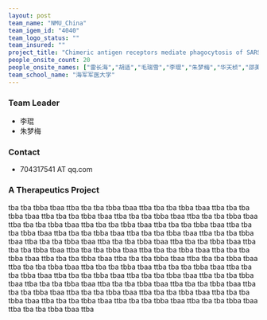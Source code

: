 ```yaml
---
layout: post
team_name: "NMU_China"
team_igem_id: "4040"
team_logo_status: ""
team_insured: ""
project_title: "Chimeric antigen receptors mediate phagocytosis of SARS-CoV-2 pseudoviral particles by macrophages"
people_onsite_count: 20
people_onsite_names: ["雷长海","胡适","毛瑞雪","李琨","朱梦梅","华天桢","邵美瑄","林佳莉","沈晗婷","郑朱婷","江舒雅","丁子健","曾垣烨","何芸蕴","张田恬","丁瑜","舒惺贻","王璇","施欢笑","尹桐","俞逸捷","徐志豪"]
team_school_name: "海军军医大学"
---
```



### Team Leader
* 李琨
* 朱梦梅

### Contact
* 704317541 AT qq.com

### A Therapeutics Project

tba tba tbba tbaa ttba tba tba tbba tbaa ttba tba tba tbba tbaa ttba tba tba tbba tbaa ttba tba tba tbba tbaa ttba tba tba tbba tbaa ttba tba tba tbba tbaa ttba tba tba tbba tbaa ttba tba tba tbba tbaa ttba tba tba tbba tbaa ttba tba tba tbba tbaa ttba tba tba tbba tbaa ttba tba tba tbba tbaa ttba tba tba tbba tbaa ttba tba tba tbba tbaa ttba tba tba tbba tbaa ttba tba tba tbba tbaa ttba tba tba tbba tbaa ttba tba tba tbba tbaa ttba tba tba tbba tbaa ttba tba tba tbba tbaa ttba tba tba tbba tbaa ttba tba tba tbba tbaa ttba tba tba tbba tbaa ttba tba tba tbba tbaa ttba tba tba tbba tbaa ttba tba tba tbba tbaa ttba tba tba tbba tbaa ttba tba tba tbba tbaa ttba tba tba tbba tbaa ttba tba tba tbba tbaa ttba tba tba tbba tbaa ttba tba tba tbba tbaa ttba tba tba tbba tbaa ttba tba tba tbba tbaa ttba tba tba tbba tbaa ttba tba tba tbba tbaa ttba tba tba tbba tbaa ttba tba tba tbba tbaa ttba tba tba tbba tbaa ttba tba tba tbba tbaa ttba tba tba tbba tbaa ttba 
